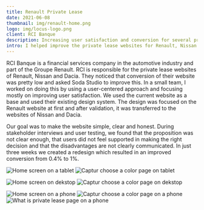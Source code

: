 ```yaml
---
title: Renault Private Lease
date: 2021-06-08
thumbnail: img/renault-home.png
logo: img/locus-logo.png
client: RCI Banque
description: Increasing user satisfaction and conversion for several private lease websites 
intro: I helped improve the private lease websites for Renault, Nissan and Dacia in order to increase conversion and user satisfaction.
---
```


RCI Banque is a financial services company in the automotive industry and part of the Groupe Renault. RCI is responsible for the private lease websites of Renault, Nissan and Dacia. They noticed that conversion of their website was pretty low and asked Soda Studio to improve this. In a small team, I worked on doing this by using a user-centered approach and focusing mostly on improving user satisfaction. We used the current website as a base and used their existing design system. The design was focused on the Renault website at first and after validation, it was transferred to the websites of Nissan and Dacia.

Our goal was to make the website simple, clear and honest. During stakeholder interviews and user testing, we found that the proposition was not clear enough, that users did not feel supported in making the right decision and that the disadvantages are not clearly communicated. In just three weeks we created a redesign which resulted in an improved conversion from 0.4% to 1%.

<div class="grid grid-cols-2 gap-12 my-16 not-prose">

![Home screen on a tablet](img/renault-home-m.png)
![Captur choose a color page on tablet](img/renault-option-m.png)
</div>

![Home screen on dekstop](img/renault-home-l.png)
![Captur choose a color page on dekstop](img/renault-option-l.png)

<div class="grid grid-cols-2 sm:grid-cols-3 gap-12 my-16 not-prose">

![Home screen on a phone](img/renault-home-s.png)
![Captur choose a color page on a phone](img/renault-option-s.png)
![What is private lease page on a phone](img/renault-content-s.png)
</div>